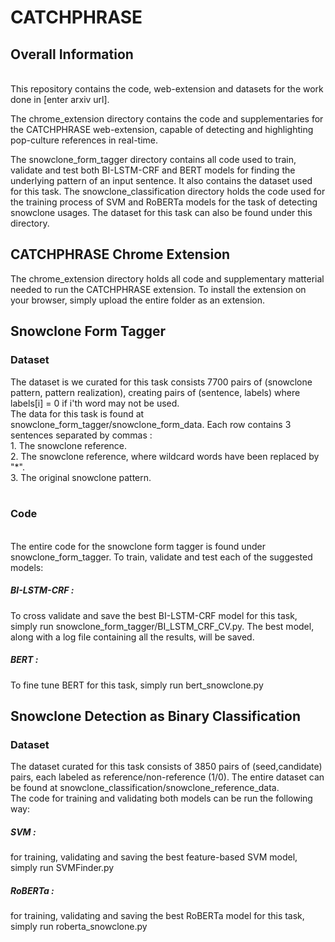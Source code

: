 # CATCHPHRASE

<h2> Overall Information </h2> </br>
This repository contains the code, web-extension and datasets for the work done in [enter  arxiv url].

The chrome_extension directory contains the code and supplementaries for the CATCHPHRASE web-extension, capable of detecting and highlighting pop-culture references in real-time.

The snowclone_form_tagger directory contains all code used to train, validate and test both BI-LSTM-CRF and BERT models for finding the underlying pattern of an input sentence. It also contains the dataset used for this task. 
The snowclone_classification directory holds the code used for the training process of SVM and RoBERTa models for the task of detecting snowclone usages. The dataset for this task can also be found under this directory.





<h2> CATCHPHRASE Chrome Extension </h2>
The chrome_extension directory holds all code and supplementary matterial needed to run the CATCHPHRASE extension.
To install the extension on your browser, simply upload the entire folder as an extension.


<h2>Snowclone Form Tagger </h2>
<h3> Dataset </h3>
The dataset is we curated for this task consists 7700 pairs of (snowclone pattern, pattern realization), creating pairs of (sentence, labels) where labels[i] = 0 if i'th word may not be used. </br>
The data for this task is found at snowclone_form_tagger/snowclone_form_data. Each row contains 3 sentences separated by commas : </br>
    1. The snowclone reference. </br>
    2. The snowclone reference, where wildcard words have been replaced by "*". </br>
    3. The original snowclone pattern. </br> </br>
<h3> Code </h3> </br>
The entire code for the snowclone form tagger is found under snowclone_form_tagger. To train, validate and test each of the suggested models: </br>
<h5> BI-LSTM-CRF :  </h5> To cross validate and save the best BI-LSTM-CRF model for this task, simply run snowclone_form_tagger/BI_LSTM_CRF_CV.py. The best model, along with a log file containing all the results, will be saved.
<h5> BERT : </h5> To fine tune BERT for this task, simply run bert_snowclone.py

<h2>Snowclone Detection as Binary Classification </h2>
<h3> Dataset </h3>
The dataset curated for this task consists of 3850 pairs of (seed,candidate) pairs, each labeled as reference/non-reference (1/0).
The entire dataset can be found at snowclone_classification/snowclone_reference_data. </br>
The code for training and validating both models can be run the following way: </br>
<h5> SVM :  </h5> for training, validating and saving the best feature-based SVM model, simply run SVMFinder.py
<h5> RoBERTa : </h5> for training, validating and saving the best RoBERTa model for this task, simply run roberta_snowclone.py


    
 

